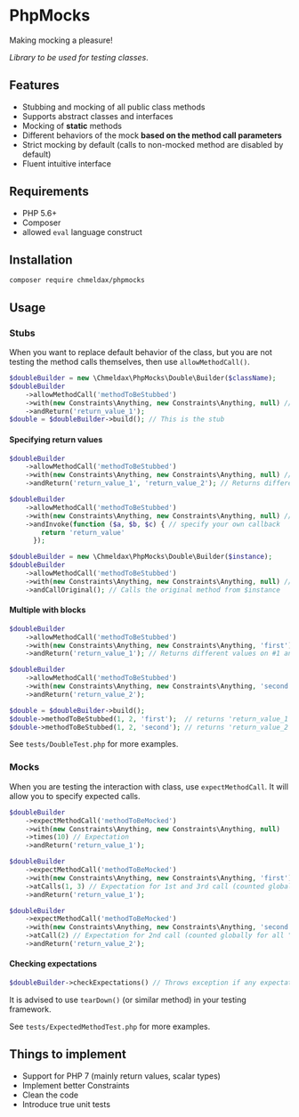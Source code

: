 # PhpMocks

Making mocking a pleasure!

*Library to be used for testing classes*.

## Features

- Stubbing and mocking of all public class methods
- Supports abstract classes and interfaces
- Mocking of **static** methods
- Different behaviors of the mock **based on the method call parameters**
- Strict mocking by default (calls to non-mocked method are disabled by default)
- Fluent intuitive interface

## Requirements

- PHP 5.6+
- Composer
- allowed `eval` language construct

## Installation

```
composer require chmeldax/phpmocks
```

## Usage


### Stubs

When you want to replace default behavior of the class, but you are not testing
the method calls themselves, then use `allowMethodCall()`.

```php
$doubleBuilder = new \Chmeldax\PhpMocks\Double\Builder($className);
$doubleBuilder
    ->allowMethodCall('methodToBeStubbed')
    ->with(new Constraints\Anything, new Constraints\Anything, null) // Specify allowed parameters
    ->andReturn('return_value_1');
$double = $doubleBuilder->build(); // This is the stub
```

#### Specifying return values

```php
$doubleBuilder
    ->allowMethodCall('methodToBeStubbed')
    ->with(new Constraints\Anything, new Constraints\Anything, null) // Specify allowed parameters
    ->andReturn('return_value_1', 'return_value_2'); // Returns different values on #1 and #2 call
```


```php
$doubleBuilder
    ->allowMethodCall('methodToBeStubbed')
    ->with(new Constraints\Anything, new Constraints\Anything, null) // Specify allowed parameters
    ->andInvoke(function ($a, $b, $c) { // specify your own callback
        return 'return_value'
      });
```


```php
$doubleBuilder = new \Chmeldax\PhpMocks\Double\Builder($instance);
$doubleBuilder
    ->allowMethodCall('methodToBeStubbed')
    ->with(new Constraints\Anything, new Constraints\Anything, null) // Specify allowed parameters
    ->andCallOriginal(); // Calls the original method from $instance
```

#### Multiple with blocks

```php
$doubleBuilder
    ->allowMethodCall('methodToBeStubbed')
    ->with(new Constraints\Anything, new Constraints\Anything, 'first')
    ->andReturn('return_value_1'); // Returns different values on #1 and #2 call

$doubleBuilder
    ->allowMethodCall('methodToBeStubbed')
    ->with(new Constraints\Anything, new Constraints\Anything, 'second') // Different parameter value
    ->andReturn('return_value_2');

$double = $doubleBuilder->build();
$double->methodToBeStubbed(1, 2, 'first');  // returns 'return_value_1'
$double->methodToBeStubbed(1, 2, 'second'); // returns 'return_value_2'
```

See `tests/DoubleTest.php` for more examples.

### Mocks

When you are testing the interaction with class, use `expectMethodCall`.
It will allow you to specify expected calls.

```php
$doubleBuilder
    ->expectMethodCall('methodToBeMocked')
    ->with(new Constraints\Anything, new Constraints\Anything, null)
    ->times(10) // Expectation
    ->andReturn('return_value_1');
```

```php
$doubleBuilder
    ->expectMethodCall('methodToBeMocked')
    ->with(new Constraints\Anything, new Constraints\Anything, 'first')
    ->atCalls(1, 3) // Expectation for 1st and 3rd call (counted globally for all "with" blocks)
    ->andReturn('return_value_1');

$doubleBuilder
    ->expectMethodCall('methodToBeMocked')
    ->with(new Constraints\Anything, new Constraints\Anything, 'second')
    ->atCall(2) // Expectation for 2nd call (counted globally for all "with" blocks)
    ->andReturn('return_value_2');
```

#### Checking expectations

```php
$doubleBuilder->checkExpectations() // Throws exception if any expectation is not met
```

It is advised to use `tearDown()` (or similar method) in your testing framework.

See `tests/ExpectedMethodTest.php` for more examples.

## Things to implement

- Support for PHP 7 (mainly return values, scalar types)
- Implement better Constraints
- Clean the code
- Introduce true unit tests
